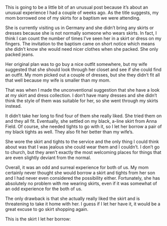 This is going to be a little bit of an unusual post because it’s about an unusual experience I had a couple of weeks ago. As the title suggests, my mom borrowed one of my skirts for a baptism we were attending.

She is currently visiting us in Germany and she didn’t bring any skirts or dresses because she is not normally someone who wears skirts. In fact, I think I can count the number of times I’ve seen her in a skirt or dress on my fingers. The invitation to the baptism came on short notice which means she didn’t know she would need nicer clothes when she packed. She only packed jeans.

Her original plan was to go buy a nice outfit somewhere, but my wife suggested that she should look through her closet and see if she could find an outfit. My mom picked out a couple of dresses, but she they didn’t fit all that well because my wife is smaller than my mom.

That was when I made the unconventional suggestion that she have a look at my skirt and dress collection. I don’t have many dresses and she didn’t think the style of them was suitable for her, so she went through my skirts instead.

It didn’t take her long to find four of them she really liked. She tried them on and they all fit. Eventually, she settled on my black, a-line skirt from Anna Field. Of course, she needed tights to go with it, so I let her borrow a pair of my black tights as well. They also fit her better than my wife’s.

She wore the skirt and tights to the service and the only thing I could think about was that I was jealous she could wear them and I couldn’t. I don’t go to church, but they aren’t exactly the most welcoming places for things that are even slightly deviant from the normal.

Overall, it was an odd and surreal experience for both of us. My mom certainly never thought she would borrow a skirt and tights from her son and I had never even considered the possibility either. Fortunately, she has absolutely no problem with me wearing skirts, even if it was somewhat of an odd experience for the both of us.

The only drawback is that she actually really liked the skirt and is threatening to take it home with her. I guess if I let her have it, it would be a great excuse to go skirt shopping again.

This is the skirt I let her borrow:

<figure><img loading="lazy" decoding="async" src="91A98D35-54F1-418F-849A-FDA16834C4BB.jpg" alt=""></figure>